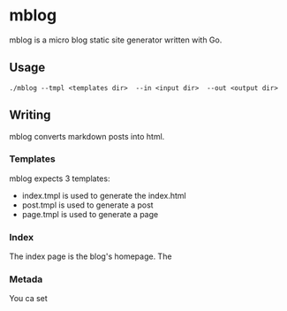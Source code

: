 # mblog

mblog is a micro blog static site generator written with Go.

## Usage

```
./mblog --tmpl <templates dir>  --in <input dir>  --out <output dir>
```

## Writing

mblog converts markdown posts into html.

### Templates

mblog expects 3 templates:
* index.tmpl is used to generate the index.html
* post.tmpl is used to generate a post
* page.tmpl is used to generate a page

### Index

The index page is the blog's homepage.
The

### Metada

You ca set
